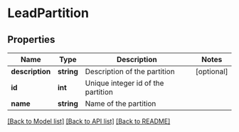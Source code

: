 # LeadPartition

## Properties

Name | Type | Description | Notes
------------ | ------------- | ------------- | -------------
**description** | **string** | Description of the partition | [optional] 
**id** | **int** | Unique integer id of the partition | 
**name** | **string** | Name of the partition | 

[[Back to Model list]](../README.md#documentation-for-models) [[Back to API list]](../README.md#documentation-for-api-endpoints) [[Back to README]](../README.md)
